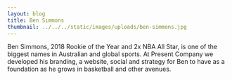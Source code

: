 ```yaml
---
layout: blog
title: Ben Simmons
thumbnail: ../../../static/images/uploads/ben-simmons.jpg
---
```

Ben Simmons, 2018 Rookie of the Year and 2x NBA All Star, is one of
the biggest names in Australian and global sports. At Present Company we
developed his branding, a website, social and strategy for Ben to have as a
foundation as he grows in basketball and other avenues.